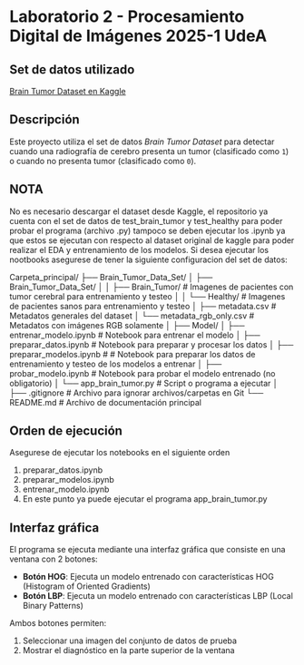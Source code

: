 # Laboratorio 2 - Procesamiento Digital de Imágenes 2025-1 UdeA

## Set de datos utilizado
[Brain Tumor Dataset en Kaggle](https://www.kaggle.com/datasets/preetviradiya/brian-tumor-dataset)

## Descripción
Este proyecto utiliza el set de datos *Brain Tumor Dataset* para detectar cuando una radiografía de cerebro presenta un tumor (clasificado como `1`) o cuando no presenta tumor (clasificado como `0`).

## NOTA
No es necesario descargar el dataset desde Kaggle, el repositorio ya cuenta con el set de datos de test_brain_tumor y test_healthy para poder probar el programa (archivo .py) tampoco se deben ejecutar los .ipynb ya que estos se ejecutan con respecto al dataset original de kaggle para poder realizar el EDA y entrenamiento de los modelos. Si desea ejecutar los nootbooks asegurese de tener la siguiente configuracion del set de datos:

Carpeta_principal/
├── Brain_Tumor_Data_Set/
│ ├── Brain_Tumor_Data_Set/
│ │ ├── Brain_Tumor/ # Imagenes de pacientes con tumor cerebral para entrenamiento y testeo
│ │ └── Healthy/ # Imagenes de pacientes sanos para entrenamiento y testeo
│ ├── metadata.csv # Metadatos generales del dataset
│ └── metadata_rgb_only.csv # Metadatos con imágenes RGB solamente
│
├── Model/
│ ├── entrenar_modelo.ipynb # Notebook para entrenar el modelo
│ ├── preparar_datos.ipynb # Notebook para preparar y procesar los datos
│ ├── preparar_modelos.ipynb # # Notebook para preparar los datos de entrenamiento y testeo de los modelos a entrenar
│ ├── probar_modelo.ipynb # Notebook para probar el modelo entrenado (no obligatorio)
│ └── app_brain_tumor.py # Script o programa a ejecutar
│
├── .gitignore # Archivo para ignorar archivos/carpetas en Git
└── README.md # Archivo de documentación principal

## Orden de ejecución
Asegurese de ejecutar los notebooks en el siguiente orden
1. preparar_datos.ipynb
2. preparar_modelos.ipynb
3. entrenar_modelo.ipynb
4. En este punto ya puede ejecutar el programa app_brain_tumor.py


## Interfaz gráfica
El programa se ejecuta mediante una interfaz gráfica que consiste en una ventana con 2 botones:

- **Botón HOG**: Ejecuta un modelo entrenado con características HOG (Histogram of Oriented Gradients)
- **Botón LBP**: Ejecuta un modelo entrenado con características LBP (Local Binary Patterns)

Ambos botones permiten:
1. Seleccionar una imagen del conjunto de datos de prueba
2. Mostrar el diagnóstico en la parte superior de la ventana
